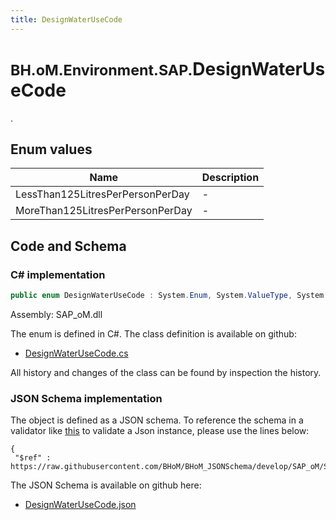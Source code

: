 ```yaml
---
title: DesignWaterUseCode
---
```


# <small>BH.oM.Environment.SAP.</small>**DesignWaterUseCode**

.

## Enum values

| Name            | Description                                                    |
|-----------------|----------------------------------------------------------------|
| LessThan125LitresPerPersonPerDay |  -  |
| MoreThan125LitresPerPersonPerDay |  -  |


## Code and Schema

### C# implementation

``` C# title="C#"
public enum DesignWaterUseCode : System.Enum, System.ValueType, System.IComparable, System.ISpanFormattable, System.IFormattable, System.IConvertible
```

Assembly: SAP_oM.dll

The enum is defined in C#. The class definition is available on github:

- [DesignWaterUseCode.cs](https://github.com/BHoM/SAP_Toolkit/blob/develop/SAP_oM/Enums\DesignWaterUseCode.cs)

All history and changes of the class can be found by inspection the history.
### JSON Schema implementation

The object is defined as a JSON schema. To reference the schema in a validator like [this](https://www.jsonschemavalidator.net/) to validate a Json instance, please use the lines below:

``` { .json .copy .select } title="JSON Schema"
{
 "$ref" : https://raw.githubusercontent.com/BHoM/BHoM_JSONSchema/develop/SAP_oM/SAP/DesignWaterUseCode.json}
```

The JSON Schema is available on github here:

- [DesignWaterUseCode.json](https://github.com/BHoM/BHoM_JSONSchema/blob/develop/SAP_oM/SAP/DesignWaterUseCode.json)
